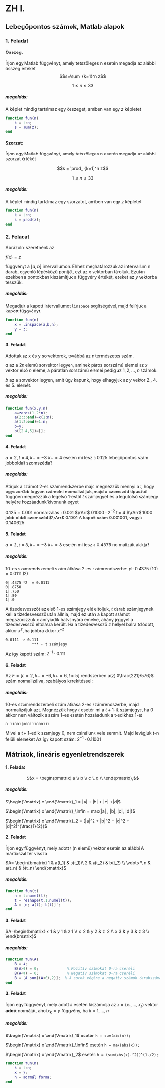 # ZH I.

## Lebegőpontos számok, Matlab alapok
### 1. Feladat 
#### Összeg:
Írjon egy Matlab függvényt, amely tetszőleges n esetén megadja az alábbi összeg  értékét
$$s=\sum_{k=1}^n  z$$

$$1 \leq n \leq 33$$
##### megoldás:
A képlet mindig tartalmaz egy összeget, amiben van egy $z$ képletet

```matlab
function fun(n)
    k = 1:n;
    s = sum(z);
end
```
#### Szorzat:
Írjon egy Matlab függvényt, amely tetszőleges n esetén megadja az alábbi szorzat  értékét

$$s = \prod_ {k=1}^n z$$


$$1 \leq n \leq 33$$
##### megoldás:
A képlet mindig tartalmaz egy szorzatot, amiben van egy $z$ képletet
```matlab
function fun(n)
    k = 1:n;
    s = prod(z);
end
```

### 2. Feladat 
Ábrázolni szeretnénk az

$f(x) = z$

függvényt a $[a,b]$ intervallumon. Ehhez meghatározzuk az intervallum n darab, egyenlő lépésközű pontját, ezt az $x$ vektorban tároljuk. Ezután ezekben a pontokban kiszámítjuk a függvény értékét, ezeket az $y$ vektorba tesszük.

##### megoldás:
Megadjuk a kapott intervallumot ```linspace``` segítségével, majd felírjuk a kapott függvényt.
```matlab
function fun(n)
    x = linspace(a,b,n);
    y = z;
end
```
#### 3. Feladat

Adottak az x és y sorvektorok, továbbá az n természetes szám. 

$a$ az a $2n$ elemű sorvektor legyen, aminek páros sorszámú elemei az $x$ vektor első $n$ eleme, a páratlan sorszámú elemei pedig az $1,2,…,n$ számok. 

$b$ az a sorvektor legyen, amit úgy kapunk, hogy elhagyjuk az $y$ vektor $2.$, $4.$ és $5.$ elemét.

##### megoldás:
```matlab
function fun(x,y,n)
    a=zeros(1,2*n);
    a(2:2:end)=x(1:n);
    a(1:2:end)=1:n;
    b=y;
    b([2,4,5])=[];
end
```

#### 4. Feladat
$a=2, t=4, k−=−3, k+=4$ esetén mi lesz a  0.125 lebegőpontos szám jobboldali szomszédja?
##### megoldás:
Átírjuk a számot 2-es számrendszerbe majd megnézzük mennyi a $t$, hogy egyszerűbb legyen számolni normalizáljuk, majd a szomszéd típusától függően megnézzük a legelső 1-estől $t$ számjegyet és a legutolsó számjegy helyére hozzáadunk/kivonunk egyet

$0.125 = 0.001$
normalizálás : $0.001$ $\rArr$ $0.1000 \cdot 2^{-2}$
t = 4 $\rArr$  $1000$ 
jobb oldali szomszéd $\rArr$ 0.1001
A kapott szám $0.001001$, vagyis $0.140625$



#### 5. Feladat
$a=2, t=3, k−=−3, k+=3$ esetén mi lesz a 0.4375 normalizált alakja? 

##### megoldás:
10-es számrendszerbeli szám átírása 2-es számrendszerbe:
pl: 0.4375 (10) = 0.0111 (2)
```
0|.4375 *2  = 0.0111
0|.8750
1|.750
1|.50
1|.0
```

A tizedesvesszőt az első $1$-es számjegy elé eltoljuk, $t$ darab számjegynek kell a tizedesvessző után állnia, majd ez után a kapott számot  megszorozzuk $x$ annyiadik hatványára emelve, ahány jeggyel a tizedesvessző eltolásra került.
Ha a tizedesvessző $z$ hellyel balra tolódott, akkor $x^z$, ha jobbra akkor $x^{-z}$
```
0.0111 -> 0.111
            *** - t számjegy
```
Az így kapott szám: $2^{-1} \cdot 0.111$



#### 6. Feladat
Az $F=[a=2,k−=−6,k+=6,t=5]$ rendszerben a(z) $\frac{221}{576}$ szám normalizálva, szabályos kerekítéssel: 
##### megoldás:
10-es számrendszerbeli szám átírása 2-es számrendszerbe, majd normalizáljuk azt.
Megnézzük hogy $t$ esetén mi a $t+1$-ik számjegye, ha 0 akkor nem változik a szám 1-es esetén hozzáadunk a t-edikhez 1-et
```
0.11001|000111000111
```
Mivel a $t+1$-edik számjegy $0$, nem csinálunk vele semmit.
Majd levágjuk  $t$-n felüli elemeket
Az így kapott szám: $2^{-1} \cdot 0.11001$

## Mátrixok, lineáris egyenletrendszerek

#### 1. Feladat

$$x = \begin{pmatrix}
a \\ b \\ c \\ d \\
\end{pmatrix},$$

##### megoldás:
$\begin{Vmatrix}
x
\end{Vmatrix}_1 =  |a| + |b| + |c| +|d|$

$\begin{Vmatrix}
x
\end{Vmatrix}_\infin = max(|a| , |b|, |c|, |d|)$

$\begin{Vmatrix}
x
\end{Vmatrix}_2 = (|a|^2 + |b|^2 + |c|^2 + |d|^2)^{\frac{1}{2}}$

#### 2. Feladat
Írjon egy függvényt, mely adott t (n elemű)  vektor esetén az alábbi A mártixszal tér vissza

$A= \begin{bmatrix}
    1  & a(t_1) & b(t_1)\\ 
    2  & a(t_2) & b(t_2) \\
    \vdots \\
    n  &  a(t_n) & b(t_n)
\end{bmatrix}$

##### megoldás:
```matlab
function fun(t)
    n = 1:numel(t);
    t = reshape(t,1,numel(t));
    A = [n; a(t); b(t)]';
end
```

#### 3. Feladat
$A=\begin{bmatrix}
x_1 & y_1 & z_1 \\
x_2 & y_2 & z_2 \\
x_3 & y_3 & z_3 \\
\end{bmatrix}$

##### megoldás:
```matlab
function fun(A)
    B = A;
    B(A>0) = 0;             % Pozitív számokat 0-ra cseréli
    B(A<0) = 0;             % Negatív számokat 0-ra cseréli
    B = [A sum((A<0),2)];  % A sorok végére a negatív számok darabszámát írja
end
```

#### 3. Feladat
Írjon egy függvényt, mely adott $n$ esetén kiszámolja az $x=(x_1,\dots,x_n)$ vektor  **adott** normáját, ahol $x_k= y$ függvény, ha $k=1,\dots,n$

##### megoldás:
$\begin{Vmatrix}
x
\end{Vmatrix}_1$ esetén  ```h = sum(abs(x));```

$\begin{Vmatrix}
x
\end{Vmatrix}_\infin$ esetén  ```h = max(abs(x));```

$\begin{Vmatrix}
x
\end{Vmatrix}_2$ esetén  ```h = (sum(abs(x).^2))^(1./2);```
```matlab
function fun(n)
    k = 1:n;
    x = y;
    h = normál forma;
end
```
